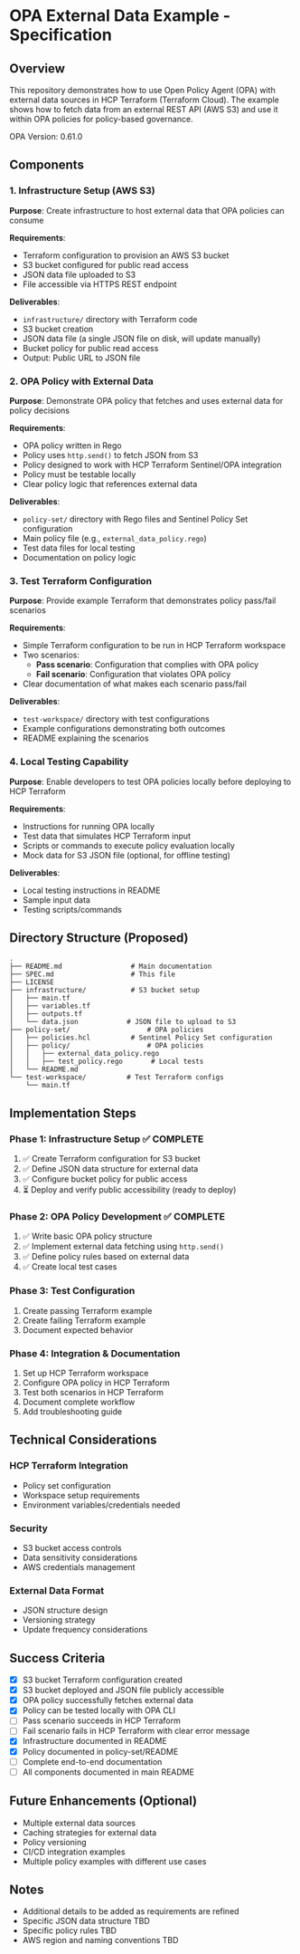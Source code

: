 # OPA External Data Example - Specification

## Overview

This repository demonstrates how to use Open Policy Agent (OPA) with external data sources in HCP Terraform (Terraform Cloud). The example shows how to fetch data from an external REST API (AWS S3) and use it within OPA policies for policy-based governance.

OPA Version: 0.61.0

## Components

### 1. Infrastructure Setup (AWS S3)

**Purpose**: Create infrastructure to host external data that OPA policies can consume

**Requirements**:

- Terraform configuration to provision an AWS S3 bucket
- S3 bucket configured for public read access
- JSON data file uploaded to S3
- File accessible via HTTPS REST endpoint

**Deliverables**:

- `infrastructure/` directory with Terraform code
- S3 bucket creation
- JSON data file (a single JSON file on disk, will update manually)
- Bucket policy for public read access
- Output: Public URL to JSON file

### 2. OPA Policy with External Data

**Purpose**: Demonstrate OPA policy that fetches and uses external data for policy decisions

**Requirements**:

- OPA policy written in Rego
- Policy uses `http.send()` to fetch JSON from S3
- Policy designed to work with HCP Terraform Sentinel/OPA integration
- Policy must be testable locally
- Clear policy logic that references external data

**Deliverables**:

- `policy-set/` directory with Rego files and Sentinel Policy Set configuration
- Main policy file (e.g., `external_data_policy.rego`)
- Test data files for local testing
- Documentation on policy logic

### 3. Test Terraform Configuration

**Purpose**: Provide example Terraform that demonstrates policy pass/fail scenarios

**Requirements**:

- Simple Terraform configuration to be run in HCP Terraform workspace
- Two scenarios:
  - **Pass scenario**: Configuration that complies with OPA policy
  - **Fail scenario**: Configuration that violates OPA policy
- Clear documentation of what makes each scenario pass/fail

**Deliverables**:

- `test-workspace/` directory with test configurations
- Example configurations demonstrating both outcomes
- README explaining the scenarios

### 4. Local Testing Capability

**Purpose**: Enable developers to test OPA policies locally before deploying to HCP Terraform

**Requirements**:

- Instructions for running OPA locally
- Test data that simulates HCP Terraform input
- Scripts or commands to execute policy evaluation locally
- Mock data for S3 JSON file (optional, for offline testing)

**Deliverables**:

- Local testing instructions in README
- Sample input data
- Testing scripts/commands

## Directory Structure (Proposed)

```
.
├── README.md                 # Main documentation
├── SPEC.md                   # This file
├── LICENSE
├── infrastructure/           # S3 bucket setup
│   ├── main.tf
│   ├── variables.tf
│   ├── outputs.tf
│   └── data.json            # JSON file to upload to S3
├── policy-set/                   # OPA policies
│   ├── policies.hcl          # Sentinel Policy Set configuration
│   ├── policy/                   # OPA policies
│   │   ├── external_data_policy.rego
│   │   ├── test_policy.rego       # Local tests
│   └── README.md
└── test-workspace/          # Test Terraform configs
    └── main.tf
```

## Implementation Steps

### Phase 1: Infrastructure Setup ✅ COMPLETE

1. ✅ Create Terraform configuration for S3 bucket
2. ✅ Define JSON data structure for external data
3. ✅ Configure bucket policy for public access
4. ⏳ Deploy and verify public accessibility (ready to deploy)

### Phase 2: OPA Policy Development ✅ COMPLETE

1. ✅ Write basic OPA policy structure
2. ✅ Implement external data fetching using `http.send()`
3. ✅ Define policy rules based on external data
4. ✅ Create local test cases

### Phase 3: Test Configuration

1. Create passing Terraform example
2. Create failing Terraform example
3. Document expected behavior

### Phase 4: Integration & Documentation

1. Set up HCP Terraform workspace
2. Configure OPA policy in HCP Terraform
3. Test both scenarios in HCP Terraform
4. Document complete workflow
5. Add troubleshooting guide

## Technical Considerations

### HCP Terraform Integration

- Policy set configuration
- Workspace setup requirements
- Environment variables/credentials needed

### Security

- S3 bucket access controls
- Data sensitivity considerations
- AWS credentials management

### External Data Format

- JSON structure design
- Versioning strategy
- Update frequency considerations

## Success Criteria

- [x] S3 bucket Terraform configuration created
- [x] S3 bucket deployed and JSON file publicly accessible
- [x] OPA policy successfully fetches external data
- [x] Policy can be tested locally with OPA CLI
- [ ] Pass scenario succeeds in HCP Terraform
- [ ] Fail scenario fails in HCP Terraform with clear error message
- [x] Infrastructure documented in README
- [x] Policy documented in policy-set/README
- [ ] Complete end-to-end documentation
- [ ] All components documented in main README

## Future Enhancements (Optional)

- Multiple external data sources
- Caching strategies for external data
- Policy versioning
- CI/CD integration examples
- Multiple policy examples with different use cases

## Notes

- Additional details to be added as requirements are refined
- Specific JSON data structure TBD
- Specific policy rules TBD
- AWS region and naming conventions TBD
